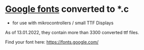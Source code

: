# [Google fonts](https://github.com/google/fonts) converted to *.c 
- for use with mikrocontrollers / small TTF Displays

As of 13.01.2022, they contain more than 3300 converted ttf files.

Find your font here:
https://fonts.google.com/

